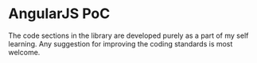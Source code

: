 # AngularJS PoC
The code sections in the library are developed purely as a part of my self learning. Any suggestion for improving the coding standards is most welcome.
